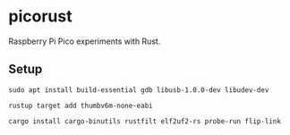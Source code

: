 # picorust

Raspberry Pi Pico experiments with Rust.

## Setup

```
sudo apt install build-essential gdb libusb-1.0.0-dev libudev-dev

rustup target add thumbv6m-none-eabi

cargo install cargo-binutils rustfilt elf2uf2-rs probe-run flip-link
```
